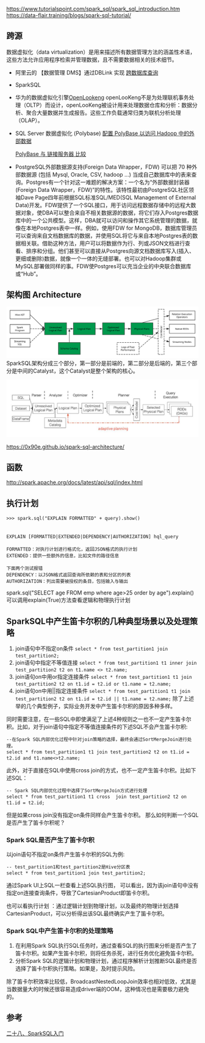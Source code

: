 
https://www.tutorialspoint.com/spark_sql/spark_sql_introduction.htm
https://data-flair.training/blogs/spark-sql-tutorial/


## 跨源

数据虚拟化（data virtualization）是用来描述所有数据管理方法的涵盖性术语，这些方法允许应用程序检索并管理数据，且不需要数据相关的技术细节。


- 阿里云的 【数据管理 DMS】通过DBLink 实现 [跨数据库查询](https://help.aliyun.com/document_detail/99941.html?spm=a2c4g.11186623.6.581.49e97e53uziNCp) 

- SparkSQL 

- 华为的数据虚拟化引擎[OpenLookeng](https://openlookeng.io/zh-cn/docs/docs/overview/use-cases.html)
openLooKeng不是为处理联机事务处理（OLTP）而设计，openLooKeng被设计用来处理数据仓库和分析：数据分析、聚合大量数据并生成报告。这些工作负载通常归类为联机分析处理（OLAP）。

- SQL Server 数据虚拟化 (Polybase)  [配置 PolyBase 以访问 Hadoop 中的外部数据](https://docs.microsoft.com/zh-cn/sql/relational-databases/polybase/polybase-configure-hadoop?view=sql-server-ver15)

    [PolyBase 与 链接服务器 比较](https://docs.microsoft.com/zh-cn/sql/relational-databases/polybase/polybase-faq?view=sql-server-ver15)


- PostgreSQL外部数据源支持(Foreign Data Wrapper，FDW)
可以把 70 种外部数据源 (包括 Mysql, Oracle, CSV, hadoop …) 当成自己数据库中的表来查询。Postgres有一个针对这一难题的解决方案：一个名为“外部数据封装器(Foreign Data Wrapper，FDW)”的特性。该特性最初由PostgreSQL社区领袖Dave Page四年前根据SQL标准SQL/MED(SQL Management of External Data)开发。FDW提供了一个SQL接口，用于访问远程数据存储中的远程大数据对象，使DBA可以整合来自不相关数据源的数据，将它们存入Postgres数据库中的一个公共模型。这样，DBA就可以访问和操作其它系统管理的数据，就像在本地Postgres表中一样。例如，使用FDW for MongoDB，数据库管理员可以查询来自文档数据库的数据，并使用SQL将它与来自本地Postgres表的数据相关联。借助这种方法，用户可以将数据作为行、列或JSON文档进行查看、排序和分组。他们甚至可以直接从Postgres向源文档数据库写入(插入、更细或删除)数据，就像一个一体的无缝部署。也可以对Hadoop集群或MySQL部署做同样的事。FDW使Postgres可以充当企业的中央联合数据库或“Hub”。


## 架构图 Architecture 
![](img/spark_sql_architecture.svg)
SparkSQL架构分成三个部分，第一部分是前端的，第二部分是后端的，第三个部分是中间的Catalyst，这个Catalyst是整个架构的核心。

![](img/spark-sql-AQE.jpg)

https://0x90e.github.io/spark-sql-architecture/
## 函数
http://spark.apache.org/docs/latest/api/sql/index.html

## 执行计划

```
>>> spark.sql("EXPLAIN FORMATTED" + query).show()


EXPLAIN [FORMATTED|EXTENDED|DEPENDENCY|AUTHORIZATION] hql_query

FORMATTED：对执行计划进行格式化，返回JSON格式的执行计划
EXTENDED：提供一些额外的信息，比如文件的路径信息

下面两个测试报错
DEPENDENCY：以JSON格式返回查询所依赖的表和分区的列表
AUTHORIZATION：列出需要被授权的条目，包括输入与输出
```
spark.sql("SELECT age FROM emp where age>25 order by age").explain()
可以调用explain(True)方法查看逻辑和物理执行计划

## SparkSQL中产生笛卡尔积的几种典型场景以及处理策略

1. join语句中不指定on条件
`select * from test_partition1 join test_partition2;`
2. join语句中指定不等值连接
`select * from test_partition1 t1 inner join test_partition2 t2 on t1.name <> t2.name;`
3. join语句on中用or指定连接条件
`select * from test_partition1 t1 join test_partition2 t2 on t1.id = t2.id or t1.name = t2.name;`
4. join语句on中用||指定连接条件
`select * from test_partition1 t1 join test_partition2 t2 on t1.id = t2.id || t1.name = t2.name;`
除了上述举的几个典型例子，实际业务开发中产生笛卡尔积的原因多种多样。

同时需要注意，在一些SQL中即使满足了上述4种规则之一也不一定产生笛卡尔积。比如，对于join语句中指定不等值连接条件的下述SQL不会产生笛卡尔积:
```
--在Spark SQL内部优化过程中针对join策略的选择，最终会通过SortMergeJoin进行处理。
select * from test_partition1 t1 join test_partition2 t2 on t1.id = t2.id and t1.name<>t2.name;
```
此外，对于直接在SQL中使用cross join的方式，也不一定产生笛卡尔积。比如下述SQL：
```
-- Spark SQL内部优化过程中选择了SortMergeJoin方式进行处理
select * from test_partition1 t1 cross  join test_partition2 t2 on t1.id = t2.id;
```
但是如果cross join没有指定on条件同样会产生笛卡尔积。
那么如何判断一个SQL是否产生了笛卡尔积呢？
### Spark SQL是否产生了笛卡尔积

以join语句不指定on条件产生笛卡尔积的SQL为例:
```
-- test_partition1和test_partition2是Hive分区表
select * from test_partition1 join test_partition2;
```
通过Spark UI上SQL一栏查看上述SQL执行图，
可以看出，因为该join语句中没有指定on连接查询条件，导致了CartesianProduct即笛卡尔积。

也可以看执行计划 ：通过逻辑计划到物理计划，以及最终的物理计划选择CartesianProduct，可以分析得出该SQL最终确实产生了笛卡尔积。
### Spark SQL中产生笛卡尔积的处理策略
1. 在利用Spark SQL执行SQL任务时，通过查看SQL的执行图来分析是否产生了笛卡尔积。如果产生笛卡尔积，则将任务杀死，进行任务优化避免笛卡尔积。
2. 分析Spark SQL的逻辑计划和物理计划，通过程序解析计划推断SQL最终是否选择了笛卡尔积执行策略。如果是，及时提示风险。 

除了笛卡尔积效率比较低，BroadcastNestedLoopJoin效率也相对低效，尤其是当数据量大的时候还很容易造成driver端的OOM，这种情况也是需要极力避免的。


## 参考
[二十八、SparkSQL入门](https://www.toutiao.com/i6846994501806850568)